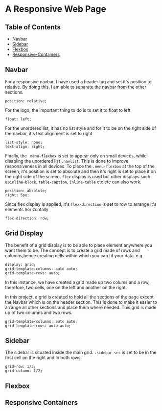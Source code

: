 # A Responsive Web Page

## Table of Contents

* [Navbar](#Navbar)
* [Sidebar](#Sidebar)
* [Flexbox](#Flexbox)
* [Responsive-Containers](#Responsive-Containers)

## Navbar
For a responsive navbar, I have used a header tag and set it's position to relative. By doing this, I am able to separate the navbar from the other sections. 
```
position: relative;
```
For the logo, the important thing to do is to set it to float to left
```
float: left;
```
For the unordered list, it has no list style and for it to be on the right side of the navbar, it's text alignment is set to right
```
list-style: none;
text-align: right;
```
Finally, the `.menu-flexbox` is set to appear only on small devices, while disabling the unordered list `.navlist`. This is done to improve responsiveness in all devices. To place the `.menu-flexbox` at the top of the screen, it's position is set to absolute and then it's right is set to place it on the right side of the screen. `flex` display is used but other displays such as`inline-block`, `table-caption`, `inline-table` etc etc can also work.
```
position: absolute;
right: 5px;
```
Since flex display is applied, it's `flex-direction` is set to row to arrange it's elements horizontally
```
flex-direction: row;
```
## Grid Display
The benefit of a grid display is to be able to place element anywhere you want them to be. The concept is to create a grid made of rows and columns,hence creating cells within which you can fit your data.
e.g
```
display: grid;
grid-template-columns: auto auto;
grid-template-rows: auto;
```
In this instance, we have created a grid made up two colums and a row, therefore, two cells, one on the left and another on the right.

In this project, a grid is created to hold all the sections of the page except the Navbar which is on the header section. This is done to make it easier to arrange all other sections and place them where needed. This grid is made up of two columns and two rows.
```
grid-template-columns: auto auto;
grid-template-rows: auto auto;
```
## Sidebar
The sidebar is situated inside the main grid. `.sidebar-sec` is set to be in the first cell on the right and in both rows.
```
grid-row: 1/3;
grid-column: 1/2;
```
## Flexbox

## Responsive Containers

